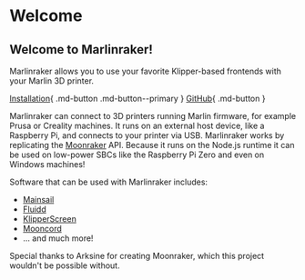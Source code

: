 # Welcome

## Welcome to Marlinraker!
 Marlinraker allows you to use your favorite Klipper-based frontends
 with your Marlin 3D printer.

[Installation](installation.md){ .md-button .md-button--primary }
[GitHub](https://github.com/pauhull/marlinraker){ .md-button }

Marlinraker can connect to 3D printers running Marlin firmware, for
example Prusa or Creality machines. It runs on an external host device,
like a Raspberry Pi, and connects to your printer via USB. Marlinraker works
by replicating the [Moonraker](https://github.com/Arksine/moonraker) API.
Because it runs on the Node.js runtime it can be used on low-power SBCs like the 
Raspberry Pi Zero and even on Windows machines!

Software that can be used with Marlinraker includes:

- [Mainsail](https://github.com/mainsail-crew/mainsail)
- [Fluidd](https://github.com/fluidd-core/fluidd)
- [KlipperScreen](https://github.com/jordanruthe/KlipperScreen)
- [Mooncord](https://github.com/eliteSchwein/mooncord)
- ... and much more!

Special thanks to Arksine for creating Moonraker, which this project wouldn't be possible without.